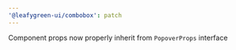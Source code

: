 ```yaml
---
'@leafygreen-ui/combobox': patch
---
```


Component props now properly inherit from `PopoverProps` interface
